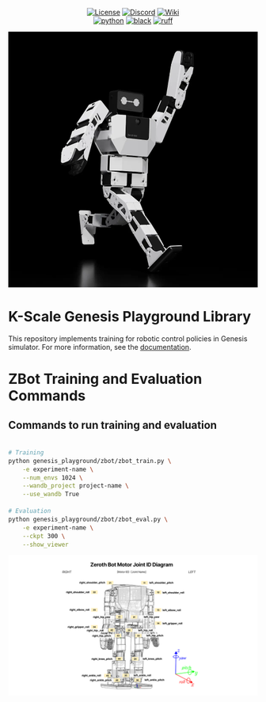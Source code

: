 <div align="center">

[![License](https://img.shields.io/badge/license-MIT-green)](https://github.com/kscalelabs/onshape/blob/main/LICENSE)
[![Discord](https://img.shields.io/discord/1224056091017478166)](https://discord.gg/k5mSvCkYQh)
[![Wiki](https://img.shields.io/badge/wiki-humanoids-black)](https://humanoids.wiki)
<br />
[![python](https://img.shields.io/badge/-Python_3.8-blue?logo=python&logoColor=white)](https://github.com/pre-commit/pre-commit)
[![black](https://img.shields.io/badge/Code%20Style-Black-black.svg?labelColor=gray)](https://black.readthedocs.io/en/stable/)
[![ruff](https://img.shields.io/badge/Linter-Ruff-red.svg?labelColor=gray)](https://github.com/charliermarsh/ruff)
<br />
</div>

![Zbot Img 1](zbot_img.png)

# K-Scale Genesis Playground Library

This repository implements training for robotic control policies in Genesis simulator. For more information, see the [documentation]([https://docs.kscale.dev/simulation/genesis](https://docs.kscale.dev/docs/genesis#/)).

# ZBot Training and Evaluation Commands

## Commands to run training and evaluation
```sh

# Training
python genesis_playground/zbot/zbot_train.py \
    -e experiment-name \
    --num_envs 1024 \
    --wandb_project project-name \
    --use_wandb True

# Evaluation
python genesis_playground/zbot/zbot_eval.py \
    -e experiment-name \
    --ckpt 300 \
    --show_viewer

```


![Zbot Img 2](zbot_joint_id.png)


